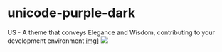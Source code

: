 # unicode-purple-dark
US - A theme that conveys Elegance and Wisdom, contributing to your development environment
[img](https://i.imgur.com/PYkB9v3.png)]
<img src="https://i.imgur.com/PYkB9v3.png"/>
